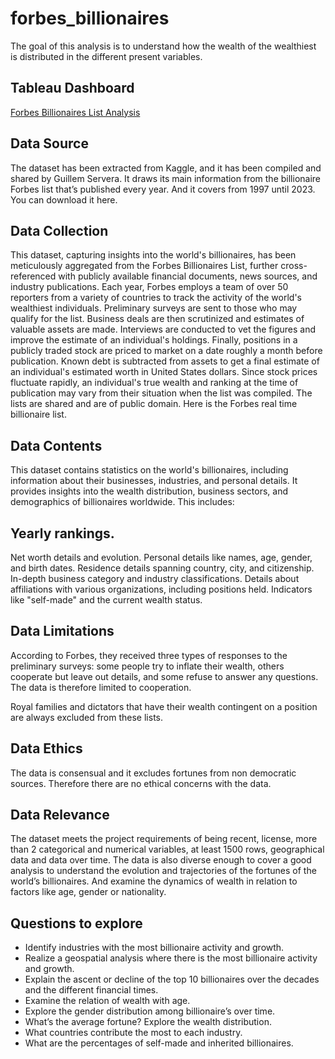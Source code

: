 # forbes_billionaires
The goal of this analysis is to understand how the wealth of the wealthiest is distributed in the different present variables. 

## Tableau Dashboard
<a href="https://public.tableau.com/views/ForbesBillionairesListAnalysis/Story1?:language=en-GB&:display_count=n&:origin=viz_share_link">Forbes Billionaires List Analysis</a>

## Data Source 
The dataset has been extracted from Kaggle, and it has been compiled and shared by Guillem Servera. It draws its main information from the billionaire Forbes list that’s published every year. And it covers from 1997 until 2023. You can download it here.

## Data Collection
This dataset, capturing insights into the world's billionaires, has been meticulously aggregated from the Forbes Billionaires List, further cross-referenced with publicly available financial documents, news sources, and industry publications.
Each year, Forbes employs a team of over 50 reporters from a variety of countries to track the activity of the world's wealthiest individuals. Preliminary surveys are sent to those who may qualify for the list. Business deals are then scrutinized and estimates of valuable assets are made. Interviews are conducted to vet the figures and improve the estimate of an individual's holdings. Finally, positions in a publicly traded stock are priced to market on a date roughly a month before publication. Known debt is subtracted from assets to get a final estimate of an individual's estimated worth in United States dollars. Since stock prices fluctuate rapidly, an individual's true wealth and ranking at the time of publication may vary from their situation when the list was compiled. The lists are shared and are of public domain. Here is the Forbes real time billionaire list. 

## Data Contents
This dataset contains statistics on the world's billionaires, including information about their businesses, industries, and personal details. It provides insights into the wealth distribution, business sectors, and demographics of billionaires worldwide. This includes:

## Yearly rankings.
Net worth details and evolution.
Personal details like names, age, gender, and birth dates.
Residence details spanning country, city, and citizenship.
In-depth business category and industry classifications.
Details about affiliations with various organizations, including positions held.
Indicators like "self-made" and the current wealth status.

## Data Limitations
According to Forbes, they received three types of responses to the preliminary surveys: some people try to inflate their wealth, others cooperate but leave out details, and some refuse to answer any questions. The data is therefore limited to cooperation. 

Royal families and dictators that have their wealth contingent on a position are always excluded from these lists.  

## Data Ethics
The data is consensual and it excludes fortunes from non democratic sources. Therefore there are no ethical concerns with the data. 

## Data Relevance
The dataset meets the project requirements of being recent, license, more than 2 categorical and numerical variables, at least 1500 rows, geographical data and data over time. 
The data is also diverse enough to cover a good analysis to understand the evolution and trajectories of the fortunes of the world’s billionaires. And examine the dynamics of wealth in relation to factors like age, gender or nationality. 

## Questions to explore
- Identify industries with the most billionaire activity and growth.
- Realize a geospatial analysis where there is the most billionaire activity and
growth.
- Explain the ascent or decline of the top 10 billionaires over the decades and the
different financial times.
- Examine the relation of wealth with age.
- Explore the gender distribution among billionaire’s over time.
- What’s the average fortune? Explore the wealth distribution.
- What countries contribute the most to each industry.
- What are the percentages of self-made and inherited billionaires.
